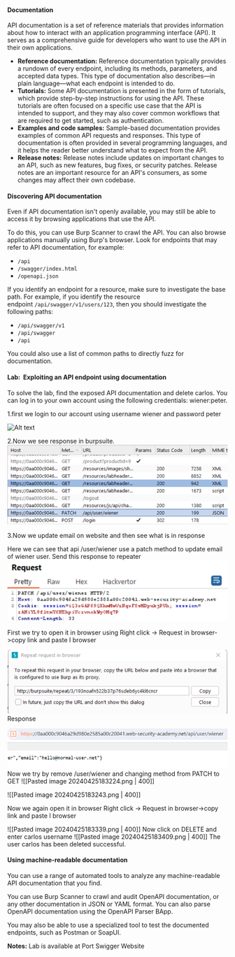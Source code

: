 #### Documentation
API documentation is a set of reference materials that provides information about how to interact with an application programming interface (API). It serves as a comprehensive guide for developers who want to use the API in their own applications.

- **Reference documentation:** Reference documentation typically provides a rundown of every endpoint, including its methods, parameters, and accepted data types. This type of documentation also describes—in plain language—what each endpoint is intended to do.
- **Tutorials:** Some API documentation is presented in the form of tutorials, which provide step-by-step instructions for using the API. These tutorials are often focused on a specific use case that the API is intended to support, and they may also cover common workflows that are required to get started, such as authentication.
- **Examples and code samples:** Sample-based documentation provides examples of common API requests and responses. This type of documentation is often provided in several programming languages, and it helps the reader better understand what to expect from the API.
- **Release notes:** Release notes include updates on important changes to an API, such as new features, bug fixes, or security patches. Release notes are an important resource for an API's consumers, as some changes may affect their own codebase.


#### Discovering API documentation

Even if API documentation isn't openly available, you may still be able to access it by browsing applications that use the API.

To do this, you can use Burp Scanner to crawl the API. You can also browse applications manually using Burp's browser. Look for endpoints that may refer to API documentation, for example:

- `/api`
- `/swagger/index.html`
- `/openapi.json`

If you identify an endpoint for a resource, make sure to investigate the base path. For example, if you identify the resource endpoint `/api/swagger/v1/users/123`, then you should investigate the following paths:

- `/api/swagger/v1`
- `/api/swagger`
- `/api`

You could also use a list of common paths to directly fuzz for documentation.

#### Lab:  Exploiting an API endpoint using documentation
To solve the lab, find the exposed API documentation and delete carlos. You can log in to your own account using the following credentials: wiener:peter.

1.first we login to our account using username wiener and password peter

![Alt text](Web-Exploitation/images/Screenshot6.png)


2.Now we see response in burpsuite.
![second](images/Screenshot7.png)

3.Now we update email on website and then see what is in response


Here we can see that api /user/wiener use a patch method to update email of wiener user.
Send this response to repeater
![third](images/Screenshot8.png)

First we try to open it in browser using
Right click -> Request in browser->copy link and paste I browser


![forth](images/Screenshot9.png)
Response

![fifth](images/Screenshot10.png)
Now we try by remove /user/wiener and changing method from PATCH to GET
![[Pasted image 20240425183224.png | 400]]

![[Pasted image 20240425183243.png | 400]]

Now we again open it in browser
Right click -> Request in browser->copy link and paste I browser

![[Pasted image 20240425183339.png | 400]]
Now click on DELETE and enter carlos username
![[Pasted image 20240425183409.png | 400]]
The user carlos has been deleted successful.
#### Using machine-readable documentation
You can use a range of automated tools to analyze any machine-readable API documentation that you find.

You can use Burp Scanner to crawl and audit OpenAPI documentation, or any other documentation in JSON or YAML format. You can also parse OpenAPI documentation using the OpenAPI Parser BApp.

You may also be able to use a specialized tool to test the documented endpoints, such as Postman or SoapUI.


**Notes:** Lab is available at Port Swigger Website
